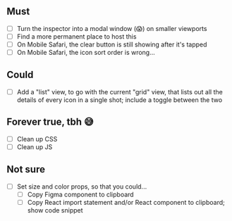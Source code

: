 ## Must
- [ ] Turn the inspector into a modal window (😱) on smaller viewports
- [ ] Find a more permanent place to host this
- [ ] On Mobile Safari, the clear button is still showing after it's tapped
- [ ] On Mobile Safari, the icon sort order is wrong...

## Could
- [ ] Add a "list" view, to go with the current "grid" view, that lists out all the details of every icon in a single shot; include a toggle between the two

## Forever true, tbh 😅
- [ ] Clean up CSS 
- [ ] Clean up JS

## Not sure
- [ ] Set size and color props, so that you could...
    - [ ] Copy Figma component to clipboard
    - [ ] Copy React import statement and/or React component to clipboard; show code snippet